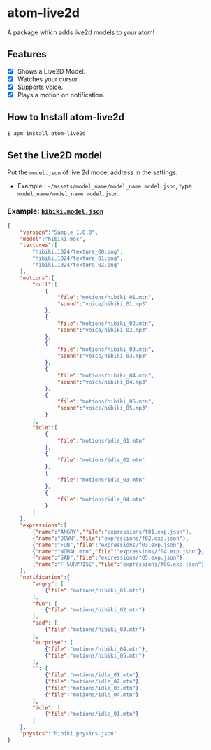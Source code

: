 # atom-live2d
A package which adds live2d models to your atom!

## Features
- [x] Shows a Live2D Model.
- [x] Watches your cursor.
- [x] Supports voice.  
- [x] Plays a motion on notification.

## How to Install atom-live2d
```bash
$ apm install atom-live2d
```

## Set the Live2D model
Put the `model.json` of live 2d model address in the settings.

- Example : `~/assets/model_name/model_name.model.json`, type `model_name/model_name.model.json`.

### Example: [`hibiki.model.json`](http://sandwichproject.com)
```json
{
	"version":"Sample 1.0.0",
	"model":"hibiki.moc",
	"textures":[
		"hibiki.1024/texture_00.png",
		"hibiki.1024/texture_01.png",
		"hibiki.1024/texture_02.png"
	],
	"motions":{
		"null":[
			{
				"file":"motions/hibiki_01.mtn",
				"sound":"voice/hibiki_01.mp3"
			},
			{
				"file":"motions/hibiki_02.mtn",
				"sound":"voice/hibiki_02.mp3"
			},
			{
				"file":"motions/hibiki_03.mtn",
				"sound":"voice/hibiki_03.mp3"
			},
			{
				"file":"motions/hibiki_04.mtn",
				"sound":"voice/hibiki_04.mp3"
			},
			{
				"file":"motions/hibiki_05.mtn",
				"sound":"voice/hibiki_05.mp3"
			}
		],
		"idle":[
			{
				"file":"motions/idle_01.mtn"
			},
			{
				"file":"motions/idle_02.mtn"
			},
			{
				"file":"motions/idle_03.mtn"
			},
			{
				"file":"motions/idle_04.mtn"
			}
		]
	},
	"expressions":[
		{"name":"ANGRY","file":"expressions/f01.exp.json"},
		{"name":"DOWN","file":"expressions/f02.exp.json"},
		{"name":"FUN","file":"expressions/f03.exp.json"},
		{"name":"NOMAL.mtn","file":"expressions/f04.exp.json"},
		{"name":"SAD","file":"expressions/f05.exp.json"},
		{"name":"F_SURPRISE","file":"expressions/f06.exp.json"}
	],
	"notification":{
		"angry": [
			{"file":"motions/hibiki_01.mtn"}
		],
		"fun": [
			{"file":"motions/hibiki_02.mtn"}
		],
		"sad": [
			{"file":"motions/hibiki_03.mtn"}
		],
		"surprise": [
			{"file":"motions/hibiki_04.mtn"},
			{"file":"motions/hibiki_05.mtn"}
		],
		"": [
			{"file":"motions/idle_01.mtn"},
			{"file":"motions/idle_02.mtn"},
			{"file":"motions/idle_03.mtn"},
			{"file":"motions/idle_04.mtn"}
		],
		"idle": [
			{"file":"motions/idle_01.mtn"}
		]
	},
	"physics":"hibiki.physics.json"
}
```
